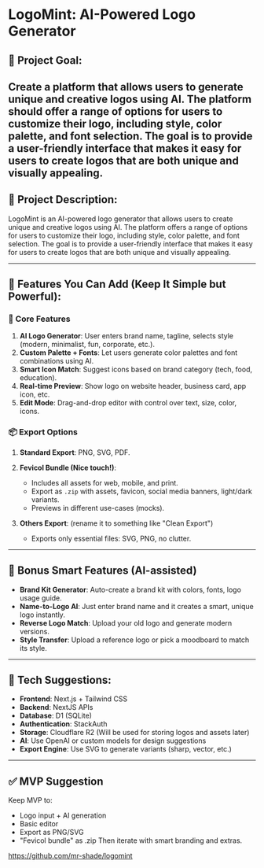 # LogoMint: AI-Powered Logo Generator
## 🎯 Project Goal:
Create a platform that allows users to generate unique and creative logos using AI. The platform should offer a range of options for users to customize their logo, including style, color palette, and font selection. The goal is to provide a user-friendly interface that makes it easy for users to create logos that are both unique and visually appealing.
---
## 📝 Project Description:
LogoMint is an AI-powered logo generator that allows users to create unique and creative logos using AI. The platform offers a range of options for users to customize their logo, including style, color palette, and font selection. The goal is to provide a user-friendly interface that makes it easy for users to create logos that are both unique and visually appealing.

---

## 🧠 Features You Can Add (Keep It Simple but Powerful):

### 🎨 Core Features

1. **AI Logo Generator**: User enters brand name, tagline, selects style (modern, minimalist, fun, corporate, etc.).
2. **Custom Palette + Fonts**: Let users generate color palettes and font combinations using AI.
3. **Smart Icon Match**: Suggest icons based on brand category (tech, food, education).
4. **Real-time Preview**: Show logo on website header, business card, app icon, etc.
5. **Edit Mode**: Drag-and-drop editor with control over text, size, color, icons.

### 📦 Export Options

1. **Standard Export**: PNG, SVG, PDF.

2. **Fevicol Bundle (Nice touch!)**:

   * Includes all assets for web, mobile, and print.
   * Export as `.zip` with assets, favicon, social media banners, light/dark variants.
   * Previews in different use-cases (mocks).

3. **Others Export**: (rename it to something like "Clean Export")

   * Exports only essential files: SVG, PNG, no clutter.

---

## 💎 Bonus Smart Features (AI-assisted)

* **Brand Kit Generator**: Auto-create a brand kit with colors, fonts, logo usage guide.
* **Name-to-Logo AI**: Just enter brand name and it creates a smart, unique logo instantly.
* **Reverse Logo Match**: Upload your old logo and generate modern versions.
* **Style Transfer**: Upload a reference logo or pick a moodboard to match its style.

---

## 📱 Tech Suggestions:

* **Frontend**: Next.js + Tailwind CSS
* **Backend**: NextJS APIs
* **Database**: D1 (SQLite)
* **Authentication**: StackAuth
* **Storage**: Cloudflare R2 (Will be used for storing logos and assets later)
* **AI**: Use OpenAI or custom models for design suggestions
* **Export Engine**: Use SVG to generate variants (sharp, vector, etc.)

---

## ✅ MVP Suggestion

Keep MVP to:

* Logo input + AI generation
* Basic editor
* Export as PNG/SVG
* "Fevicol bundle" as .zip
  Then iterate with smart branding and extras.

https://github.com/mr-shade/logomint
